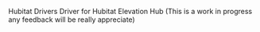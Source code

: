 Hubitat Drivers Driver for Hubitat Elevation Hub
(This is a work in progress any feedback will be really appreciate)
